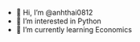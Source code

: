 - 👋 Hi, I’m @anhthai0812
- 👀 I’m interested in Python
- 🌱 I’m currently learning Economics


<!---
anhthai0812/anhthai0812 is a ✨ special ✨ repository because its `README.md` (this file) appears on your GitHub profile.
You can click the Preview link to take a look at your changes.
--->
